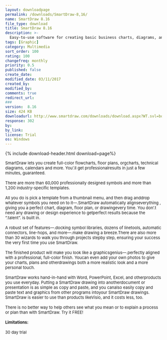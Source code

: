 ```yaml
---
layout: downloadpage
permalink: /downloads/SmartDraw-8,16/
name: SmartDraw 8.16
file_type: download
title: SmartDraw 8.16
description: >-
  Easy-to-use software for creating basic business charts, diagrams, and presentations
tags: [Graphic]
category: Multimedia
sort_order: 100
rating: 100
changefreq: monthly
priority: 0.5
published: false
create_date:
modified_date: 03/11/2017
created_by:
modified_by:
comments: true
redirect_url:
###
version:  8.16
size: 424 KB
downloadurl: http://www.smartdraw.com/downloads/download.aspx?WT.svl=box
response: 302
by:
by_link:
license: Trial
os: Windows
---
```


{% include download-header.html download=page%}

<p style="fix-download-text !important">
<p><font size="2"><p>SmartDraw lets you create full-color flowcharts, floor plans, orgcharts, technical diagrams, calendars and more. You’.ll get professionalresults in just a few minutes, guaranteed.<br />
<br />
There are more than 60,000 professionally designed symbols and more than 1,200 industry-specific templates. <br />
<br />
All you do is pick a template from a thumbnail menu, and then drag anddrop whatever symbols you need on to it—.SmartDraw automatically alignseverything , giving you a perfect chart, diagram, floor plan, or drawingevery time. You don’.t need any drawing or design experience to getperfect results because the “.talent”. is built in.<br />
<br />
A robust set of features—.docking symbol libraries, dozens of linetools, automatic connectors, line-hops, and more—.make drawing a breeze.There are also more than 30 wizards to walk you through projects stepby step, ensuring your success the very first time you use SmartDraw.<br />
<br />
The finished product will make you look like a graphicsgenius—.perfectly aligned with a professional, full-color finish. Youcan even add your own photos to give your charts, plans and otherdrawings both a more realistic look and a more personal touch.<br />
<br />
SmartDraw works hand-in-hand with Word, PowerPoint, Excel, and otherproducts you use everyday. Putting a SmartDraw drawing into anotherdocument or presentation is as simple as copy and paste, and you canalso easily copy and paste text and graphics from other programs intoyour SmartDraw drawings. SmartDraw is easier to use than products likeVisio, and it costs less, too.<br />
<br />
There is no better way to help others see what you mean or to explain a process or plan than with SmartDraw. Try it FREE!<br />
<br />
<span><strong>Limitations:</strong></span><br />
<br />
30 day trial</p></p></p>

